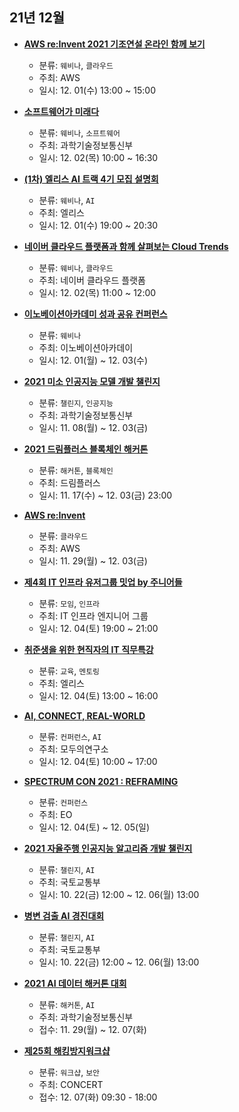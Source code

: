 ## 21년 12월
- __[AWS re:Invent 2021 기조연설 온라인 함께 보기](https://www.meetup.com/ko-KR/awskrug/events/282047396/)__
  - 분류: `웨비나`, `클라우드`
  - 주최: AWS
  - 일시: 12. 01(수) 13:00 ~ 15:00
  
- __[소프트웨어가 미래다](http://www.k-softwave.com/main.asp)__
  - 분류: `웨비나`, `소프트웨어`
  - 주최: 과학기술정보통신부
  - 일시: 12. 02(목) 10:00 ~ 16:30
- __[(1차) 엘리스 AI 트랙 4기 모집 설명회](https://docs.google.com/forms/d/e/1FAIpQLScq7B6ZcVT2GS2num7MTEBjlejdfWTkPj8RsgnFQOnnnJBYLA/viewform)__
  - 분류: `웨비나`, `AI`
  - 주최: 엘리스
  - 일시: 12. 01(수) 19:00 ~ 20:30
- __[네이버 클라우드 플랫폼과 함께 살펴보는 Cloud Trends](https://register.gotowebinar.com/register/1191569756944565515)__
  - 분류: `웨비나`, `클라우드`
  - 주최: 네이버 클라우드 플랫폼
  - 일시: 12. 02(목) 11:00 ~ 12:00
- __[이노베이션아카데미 성과 공유 컨퍼런스](https://www.innocon.io/niabbs5/inc.php?inc=sahu)__
  - 분류: `웨비나`
  - 주최: 이노베이션아카데이
  - 일시: 12. 01(월) ~ 12. 03(수)
- __[2021 미소 인공지능 모델 개발 챌린지](https://misochallenge.com/)__
  - 분류: `챌린지`, `인공지능`
  - 주최: 과학기술정보통신부
  - 일시: 11. 08(월) ~ 12. 03(금)
- __[2021 드림플러스 블록체인 해커톤](https://www.dreamplus.asia/programs/hackathon?utm_source=comm)__
  - 분류: `해커톤`, `블록체인`
  - 주최: 드림플러스
  - 일시: 11. 17(수) ~ 12. 03(금) 23:00
- __[AWS re:Invent](https://reinvent.awsevents.com/)__
  - 분류: `클라우드`
  - 주최: AWS
  - 일시: 11. 29(월) ~ 12. 03(금)
- __[제4회 IT 인프라 유저그룹 밋업 by 주니어들](https://festa.io/events/1957)__
  - 분류: `모임`, `인프라`
  - 주최: IT 인프라 엔지니어 그룹
  - 일시: 12. 04(토) 19:00 ~ 21:00
- __[취준생을 위한 현직자의 IT 직무특강](https://academy.elice.io/courses/17194/info)__
  - 분류: `교육`, `멘토링`
  - 주최: 엘리스
  - 일시: 12. 04(토) 13:00 ~ 16:00
- __[AI, CONNECT, REAL-WORLD](https://moducon.kr/)__
  - 분류: `컨퍼런스`, `AI`
  - 주최: 모두의연구소
  - 일시: 12. 04(토) 10:00 ~ 17:00
- __[SPECTRUM CON 2021 : REFRAMING](https://events.eoeoeo.net/events/18)__
  - 분류: `컨퍼런스`
  - 주최: EO
  - 일시: 12. 04(토) ~ 12. 05(일)
- __[2021 자율주행 인공지능 알고리즘 개발 챌린지](https://adai2021.com/)__
  - 분류: `챌린지`, `AI`
  - 주최: 국토교통부
  - 일시: 10. 22(금) 12:00 ~ 12. 06(월) 13:00
- __[병변 검출 AI 경진대회](https://adai2021.com/)__
  - 분류: `챌린지`, `AI`
  - 주최: 국토교통부
  - 일시: 10. 22(금) 12:00 ~ 12. 06(월) 13:00
- __[2021 AI 데이터 해커톤 대회](https://okky.kr/article/1110458)__
  - 분류: `해커톤`, `AI`
  - 주최: 과학기술정보통신부
  - 접수: 11. 29(월) ~ 12. 07(화)
- __[제25회 해킹방지워크샵](https://event-us.kr/concert/event/39976)__
  - 분류: `워크샵`, `보안`
  - 주최: CONCERT
  - 접수: 12. 07(화) 09:30 - 18:00